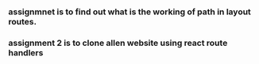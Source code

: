 ### assignmnet is to find out what is the working of path in layout routes.

### assignment 2 is to clone allen website using react route handlers